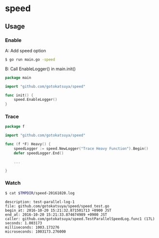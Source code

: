 # speed

## Usage

### Enable

A: Add speed option

```bash
$ go run main.go -speed
```

B: Call EnableLogger() in main.init()

```go
package main

import "github.com/gotokatsuya/speed"

func init() {
    speed.EnableLogger()
}
```


### Trace

```go
package f

import "github.com/gotokatsuya/speed"

func (f *F) Heavy() {
    speedLogger := speed.NewLogger("Trace Heavy Function").Begin()
    defer speedLogger.End()

    ...

}
```


### Watch

```bash
$ cat $TMPDIR/speed-20161020.log 
```

```
description: test-parallel-log-1	
file: github.com/gotokatsuya/speed/speed_test.go
begin_at: 2016-10-20 15:21:32.871501713 +0900 JST
end_at: 2016-10-20 15:21:33.874674989 +0900 JST
caller: github.com/gotokatsuya/speed.TestParallelSpeedLog.func1 (17L)
seconds: 1.003173
milliseconds: 1003.173276
microseconds: 1003173.276000
```

